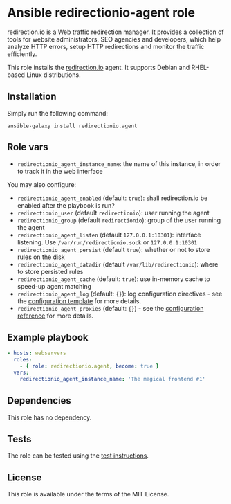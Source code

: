 # Ansible redirectionio-agent role

redirection.io is a Web traffic redirection manager. It provides a collection of tools for website administrators, SEO agencies and developers, which help analyze HTTP errors, setup HTTP redirections and monitor the traffic efficiently.

This role installs the [redirection.io](https://redirection.io/) agent. It supports Debian and RHEL-based Linux distributions.

## Installation

Simply run the following command:

```
ansible-galaxy install redirectionio.agent
```

## Role vars

 * `redirectionio_agent_instance_name`: the name of this instance, in order to track it in the web interface

You may also configure:

 * `redirectionio_agent_enabled` (default: `true`): shall redirection.io be enabled after the playbook is run?
 * `redirectionio_user` (default `redirectionio`): user running the agent
 * `redirectionio_group` (default `redirectionio`): group of the user running the agent
 * `redirectionio_agent_listen` (default `127.0.0.1:10301`): interface listening. Use `/var/run/redirectionio.sock` or `127.0.0.1:10301`
 * `redirectionio_agent_persist` (default `true`): whether or not to store rules on the disk
 * `redirectionio_agent_datadir` (default `/var/lib/redirectionio`): where to store persisted rules
 * `redirectionio_agent_cache` (default: `true`): use in-memory cache to speed-up agent matching
 * `redirectionio_agent_log` (default: `{}`): log configuration directives - see the [configuration template](./templates/agent.yml.j2) for more details.
 * `redirectionio_agent_proxies` (default: `{}`) - see the [configuration reference](https://redirection.io/documentation/developer-documentation/agent-configuration-reference#proxies) for more details.

## Example playbook

```yml
- hosts: webservers
  roles:
    - { role: redirectionio.agent, become: true }
  vars:
    redirectionio_agent_instance_name: 'The magical frontend #1'
```

## Dependencies

This role has no dependency.

## Tests

The role can be tested using the [test instructions](./tests/README.md).

## License

This role is available under the terms of the MIT License.
